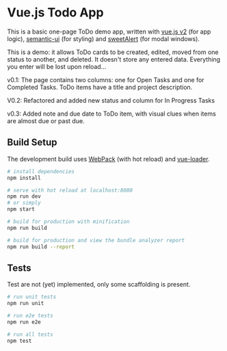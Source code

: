 # Vue.js Todo App

This is a basic one-page ToDo demo app, written with [vue.js v2](https://vuejs.org/) (for app logic), [semantic-ui](https://semantic-ui.com) (for styling) and [sweetAlert](https://sweetalert.js.org/) (for modal windows).

This is a demo: it allows ToDo cards to be created, edited, moved from one status to another, and deleted. It doesn't store any entered data. Everything you enter will be lost upon reload...

v0.1: The page contains two columns: one for Open Tasks and one for Completed Tasks. ToDo items have a title and project description.

V0.2: Refactored and added new status and column for In Progress Tasks

v0.3: Added note and due date to ToDo item, with visual clues when items are almost due or past due.


## Build Setup

The development build uses [WebPack](http://vuejs-templates.github.io/webpack/) (with hot reload) and [vue-loader](https://vue-loader.vuejs.org/).

``` bash
# install dependencies
npm install

# serve with hot reload at localhost:8080
npm run dev
# or simply
npm start

# build for production with minification
npm run build

# build for production and view the bundle analyzer report
npm run build --report
```


## Tests
Test are not (yet) implemented, only some scaffolding is present.

``` bash
# run unit tests
npm run unit

# run e2e tests
npm run e2e

# run all tests
npm test
```
